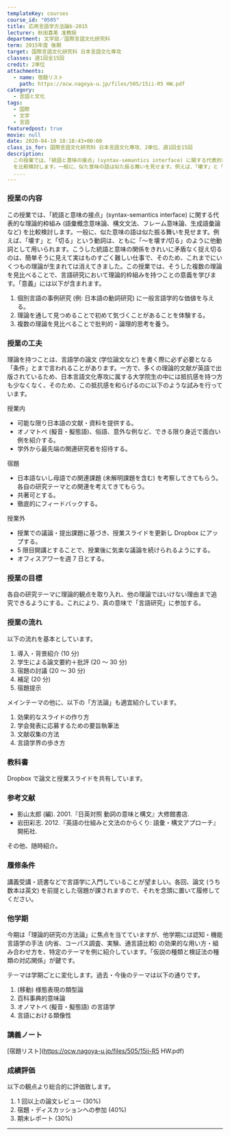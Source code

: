 ```yaml
---
templateKey: courses
course_id: "0505"
title: 応用言語学方法論b-2015
lecturer: 秋田喜美 准教授
department: 文学部／国際言語文化研究科
term: 2015年度 後期
target: 国際言語文化研究科 日本言語文化専攻
classes: 週1回全15回
credit: 2単位
attachments:
  - name: 宿題リスト
    path: https://ocw.nagoya-u.jp/files/505/15ii-R5 HW.pdf
category:
  - 言語と文化
tags:
  - 国際
  - 文学
  - 言語
featuredpost: true
movie: null
date: 2020-04-10 18:18:43+00:00
class_is_for: 国際言語文化研究科 日本言語文化専攻、2単位、週1回全15回
description:
  この授業では、「統語と意味の接点」(syntax-semantics interface) に関する代表的な理論的枠組み (語彙概念意味論、構文文法、フレーム意味論、生成語彙論など)
  を比較検討します。一般に、似た意味の語は似た振る舞いを見せます。例えば、「壊す」と「切る」という動詞は、ともに「～を壊す/切る」のように他動詞として用いられます。こうした統語と意味の関係をきれいに矛盾なく捉え切るのは
  ....
---
```


### 授業の内容

この授業では、「統語と意味の接点」(syntax-semantics interface) に関する代表的な理論的枠組み (語彙概念意味論、構文文法、フレーム意味論、生成語彙論など) を比較検討します。一般に、似た意味の語は似た振る舞いを見せます。例えば、「壊す」と「切る」という動詞は、ともに「～を壊す/切る」のように他動詞として用いられます。こうした統語と意味の関係をきれいに矛盾なく捉え切るのは、簡単そうに見えて実はものすごく難しい仕事で、そのため、これまでにいくつもの理論が生まれては消えてきました。この授業では、そうした複数の理論を見比べることで、言語研究において理論的枠組みを持つことの意義を学びます。「意義」には以下が含まれます。

1. 個別言語の事例研究 (例: 日本語の動詞研究) に一般言語学的な価値を与える。
2. 理論を通して見つめることで初めて気づくことがあることを体験する。
3. 複数の理論を見比べることで批判的・論理的思考を養う。

### 授業の工夫

理論を持つことは、言語学の論文 (学位論文など) を書く際に必ず必要となる「条件」とまで言われることがあります。一方で、多くの理論的文献が英語で出版されているため、日本言語文化専攻に属する大学院生の中には抵抗感を持つ方も少なくなく、そのため、この抵抗感を和らげるのに以下のような試みを行っています。

授業内

- 可能な限り日本語の文献・資料を提供する。
- オノマトペ (擬音・擬態語)、俗語、意外な例など、できる限り身近で面白い例を紹介する。
- 学外から最先端の関連研究者を招待する。

宿題

- 日本語ないし母語での関連課題 (未解明課題を含む) を考察してきてもらう。各自の研究テーマとの関連を考えてきてもらう。
- 共著可とする。
- 徹底的にフィードバックする。

授業外

- 授業での議論・提出課題に基づき、授業スライドを更新し Dropbox にアップする。
- 5 限目開講とすることで、授業後に気楽な議論を続けられるようにする。
- オフィスアワーを週 7 日とする。

### 授業の目標

各自の研究テーマに理論的観点を取り入れ、他の理論ではいけない理由まで追究できるようにする。これにより、真の意味で「言語研究」に参加する。

### 授業の流れ

以下の流れを基本としています。

1. 導入・背景紹介 (10 分)
2. 学生による論文要約＋批評 (20 ～ 30 分)
3. 宿題の討議 (20 ～ 30 分)
4. 補足 (20 分)
5. 宿題提示

メインテーマの他に、以下の「方法論」も適宜紹介しています。

1. 効果的なスライドの作り方
2. 学会発表に応募するための要旨執筆法
3. 文献収集の方法
4. 言語学界の歩き方

### 教科書

Dropbox で論文と授業スライドを共有しています。

### 参考文献

- 影山太郎 (編). 2001.『日英対照 動詞の意味と構文』大修館書店.
- 岩田彩志. 2012.『英語の仕組みと文法のからくり: 語彙・構文アプローチ』開拓社.

その他、随時紹介。

### 履修条件

講義受講・読書などで言語学に入門していることが望ましい。各回、論文 (うち数本は英文) を前提とした宿題が課されますので、それを念頭に置いて履修してください。

### 他学期

今期は「理論的研究の方法論」に焦点を当てていますが、他学期には認知・機能言語学の手法 (内省、コーパス調査、実験、通言語比較) の効果的な用い方・組み合わせ方を、特定のテーマを例に紹介しています。「仮説の種類と検証法の種類の対応関係」が鍵です。

テーマは学期ごとに変化します。過去・今後のテーマは以下の通りです。

1. (移動) 様態表現の類型論
2. 百科事典的意味論
3. オノマトペ (擬音・擬態語) の言語学
4. 言語における類像性

### 講義ノート

[宿題リスト](https://ocw.nagoya-u.jp/files/505/15ii-R5 HW.pdf)

### 成績評価

以下の観点より総合的に評価致します。

1. 1 回以上の論文レビュー (30%)
2. 宿題・ディスカッションへの参加 (40%)
3. 期末レポート (30%)

---
